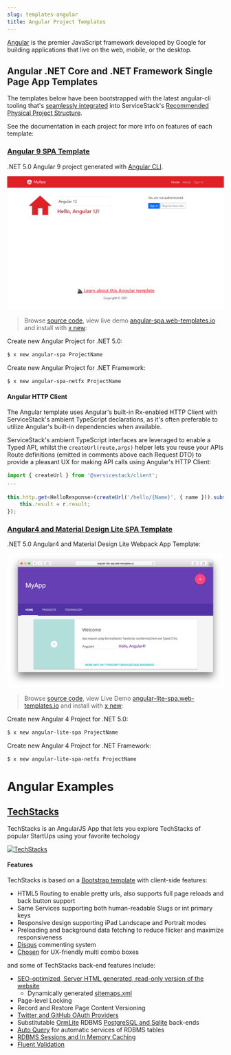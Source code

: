 ```yaml
---
slug: templates-angular
title: Angular Project Templates
---
```


[Angular](https://angular.io) is the premier JavaScript framework developed by Google for building applications that live on the web, mobile, or the desktop.

## Angular .NET Core and .NET Framework Single Page App Templates

The templates below have been bootstrapped with the latest angular-cli tooling that's 
[seamlessly integrated](https://docs.servicestack.net/templates-single-page-apps#end-to-end-typed-apis) into 
ServiceStack's [Recommended Physical Project Structure](/physical-project-structure). 

See the documentation in each project for more info on features of each template:

### [Angular 9 SPA Template](https://github.com/NetCoreTemplates/angular-spa)

.NET 5.0 Angular 9 project generated with [Angular CLI](https://github.com/angular/angular-spa).

[![](https://raw.githubusercontent.com/ServiceStack/Assets/master/csharp-templates/angular-spa.png)](http://angular-spa.web-templates.io/)

> Browse [source code](https://github.com/NetCoreTemplates/angular-spa), view live demo [angular-spa.web-templates.io](http://angular-spa.web-templates.io) and install with [x new](/web-new):

Create new Angular Project for .NET 5.0:

```bash
$ x new angular-spa ProjectName
```

Create new Angular Project for .NET Framework:

```bash
$ x new angular-spa-netfx ProjectName
```

#### Angular HTTP Client

The Angular template uses Angular's built-in Rx-enabled HTTP Client with ServiceStack's ambient TypeScript declarations, as it's often preferable to utilize Angular's built-in dependencies when available.

ServiceStack's ambient TypeScript interfaces are leveraged to enable a Typed API, whilst the `createUrl(route,args)` helper lets you reuse your APIs Route definitions (emitted in comments above each Request DTO) to provide a pleasant UX for making API calls using Angular's HTTP Client:

```ts
import { createUrl } from '@servicestack/client';
...

this.http.get<HelloResponse>(createUrl('/hello/{Name}', { name })).subscribe(r => {
    this.result = r.result;
});
```

### [Angular4 and Material Design Lite SPA Template](https://github.com/NetCoreTemplates/angular-lite-spa)

.NET 5.0 Angular4 and Material Design Lite Webpack App Template:

[![](https://raw.githubusercontent.com/ServiceStack/Assets/master/csharp-templates/angular-lite-spa.png)](http://angular-lite-spa.web-templates.io/)

> Browse [source code](https://github.com/NetCoreTemplates/angular-lite-spa), view Live Demo [angular-lite-spa.web-templates.io](http://angular-lite-spa.web-templates.io) and install with [x new](/web-new):

Create new Angular 4 Project for .NET 5.0:

```bash
$ x new angular-lite-spa ProjectName
```

Create new Angular 4 Project for .NET Framework:

```bash
$ x new angular-lite-spa-netfx ProjectName
```

# Angular Examples

## [TechStacks](https://github.com/ServiceStackApps/TechStacks)

TechStacks is an AngularJS App that lets you explore TechStacks of popular StartUps using your favorite techology

[![TechStacks](https://raw.githubusercontent.com/ServiceStack/Assets/master/img/livedemos/techstacks/screenshots/techstacks.png)](http://angular.techstacks.io)

#### Features 

TechStacks is based on a [Bootstrap template](http://getbootstrap.com) with client-side features:

 - HTML5 Routing to enable pretty urls, also supports full page reloads and back button support
 - Same Services supporting both human-readable Slugs or int primary keys
 - Responsive design supporting iPad Landscape and Portrait modes
 - Preloading and background data fetching to reduce flicker and maximize responsiveness
 - [Disqus](https://disqus.com/) commenting system
 - [Chosen](http://harvesthq.github.io/chosen/) for UX-friendly multi combo boxes

and some of TechStacks back-end features include: 

 - [SEO-optimized, Server HTML generated, read-only version of the website](https://techstacks.io/?html=server)
   - Dynamically generated [sitemaps.xml](https://techstacks.io/sitemap.xml)
 - Page-level Locking
 - Record and Restore Page Content Versioning
 - [Twitter and GitHub OAuth Providers](https://github.com/ServiceStack/ServiceStack/wiki/Authentication-and-authorization)
 - Substitutable [OrmLite](https://github.com/ServiceStack/ServiceStack.OrmLite) RDBMS [PostgreSQL and Sqlite](https://github.com/ServiceStackApps/TechStacks/blob/875e78910e43d2230f0925b71d5990497216511e/src/TechStacks/TechStacks/AppHost.cs#L49-L56) back-ends
 - [Auto Query](https://github.com/ServiceStack/ServiceStack/wiki/Auto-Query) for automatic services of RDBMS tables
 - [RDBMS Sessions and In Memory Caching](https://github.com/ServiceStack/ServiceStack/wiki/Caching)
 - [Fluent Validation](https://github.com/ServiceStack/ServiceStack/wiki/Validation)
